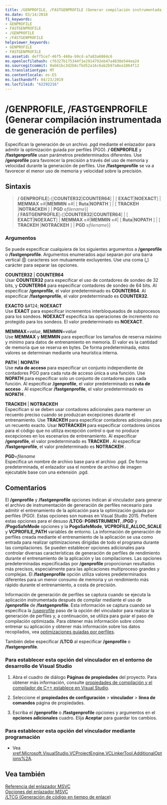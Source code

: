 ```yaml
---
title: /GENPROFILE, /FASTGENPROFILE (Generar compilación instrumentada de generación de perfiles)
ms.date: 03/14/2018
f1_keywords:
- GENPROFILE
- FASTGENPROFILE
- /GENPROFILE
- /FASTGENPROFILE
helpviewer_keywords:
- GENPROFILE
- FASTGENPROFILE
ms.assetid: deff5ce7-46f5-448a-b9cd-a7a83a6864c6
ms.openlocfilehash: cf6327b175344f1e2914792eb47a4838e544ea24
ms.sourcegitcommit: 0ab61bc3d2b6cfbd52a16c6ab2b97a8ea1864f12
ms.translationtype: MT
ms.contentlocale: es-ES
ms.lasthandoff: 04/23/2019
ms.locfileid: "62292216"
---
```

# <a name="genprofile-fastgenprofile-generate-profiling-instrumented-build"></a>/GENPROFILE, /FASTGENPROFILE (Generar compilación instrumentada de generación de perfiles)

Especifican la generación de un archivo .pgd mediante el enlazador para admitir la optimización guiada por perfiles (PGO). **/ GENPROFILE** y **/fastgenprofile** usan parámetros predeterminados diferentes. Use **/genprofile** para favorecer la precisión a través del uso de memoria y velocidad durante la generación de perfiles. Use **/fastgenprofile** se va a favorecer el menor uso de memoria y velocidad sobre la precisión.

## <a name="syntax"></a>Sintaxis

> **/ GENPROFILE**[**:**{[**COUNTER32**|**COUNTER64**] | [ **EXACT**|**NOEXACT**] | **MEMMAX =**_#_|**MEMMIN =**_#_| [ **Ruta**|**NOPATH** ] | [ **TRACKEH** |**NOTRACKEH** ] | **PGD =**_filename_}]<br/>
> **/ FASTGENPROFILE**[**:**{[**COUNTER32**|**COUNTER64**] | [ **EXACT**|**NOEXACT**] | **MEMMAX =**_#_|**MEMMIN =**_#_| [ **Ruta**|**NOPATH** ] | [ **TRACKEH** |**NOTRACKEH** ] | **PGD =**_filename_}]

### <a name="arguments"></a>Argumentos

Se puede especificar cualquiera de los siguientes argumentos a **/genprofile** o **/fastgenprofile**. Argumentos enumerados aquí separan por una barra vertical (**|**) caracteres son mutuamente excluyentes. Use una coma (**,**) carácter para separar las opciones.

**COUNTER32** &#124; **COUNTER64**<br/>
Usar **COUNTER32** para especificar el uso de contadores de sondeo de 32 bits, y **COUNTER64** para especificar contadores de sondeo de 64 bits. Al especificar **/genprofile**, el valor predeterminado es **COUNTER64**. Al especificar **/fastgenprofile**, el valor predeterminado es **COUNTER32**.

**EXACTO** &AMP;#124; **NOEXACT**<br/>
Use **EXACT** para especificar incrementos interbloqueados de subprocesos para los sondeos. **NOEXACT** especifica las operaciones de incremento no protegido para los sondeos. El valor predeterminado es **NOEXACT**.

**MEMMAX**=*value*, **MEMMIN**=*value*<br/>
Use **MEMMAX** y **MEMMIN** para especificar los tamaños de reserva máximo y mínimo para datos de entrenamiento en memoria. El valor es la cantidad de memoria que se reserva en bytes. De forma predeterminada, estos valores se determinan mediante una heurística interna.

**PATH**  &#124; **NOPATH** <br/>
Use **ruta de acceso** para especificar un conjunto independiente de contadores PGO para cada ruta de acceso única a una función. Use **NOPATH** para especificar solo un conjunto de contadores para cada función. Al especificar **/genprofile**, el valor predeterminado es **ruta de acceso** . Al especificar **/fastgenprofile**, el valor predeterminado es **NOPATH** .

**TRACKEH**  &#124; **NOTRACKEH** <br/>
Especifican si se deben usar contadores adicionales para mantener un recuento preciso cuando se produzcan excepciones durante el entrenamiento. Use **TRACKEH** para especificar contadores adicionales para un recuento exacto. Usar **NOTRACKEH** para especificar contadores únicos para el código que no utiliza excepción control o que no produce excepciones en los escenarios de entrenamiento.  Al especificar **/genprofile**, el valor predeterminado es **TRACKEH** . Al especificar **/fastgenprofile**, el valor predeterminado es **NOTRACKEH** .

**PGD**=*filename*<br/>
Especifica un nombre de archivo base para el archivo .pgd. De forma predeterminada, el enlazador usa el nombre de archivo de imagen ejecutable base con una extensión .pgd.

## <a name="remarks"></a>Comentarios

El **/genprofile** y **/fastgenprofile** opciones indican al vinculador para generar el archivo de instrumentación de generación de perfiles necesario para admitir el entrenamiento de la aplicación para la optimización guiada por perfiles (PGO). Estas opciones son nuevas en Visual Studio 2015. Prefiere estas opciones para el desuso **/LTCG: PGINSTRUMENT**, **/PGD** y **/PogoSafeMode** opciones y la **PogoSafeMode**,  **VCPROFILE_ALLOC_SCALE** y **VCPROFILE_PATH** variables de entorno. La información de generación de perfiles creada mediante el entrenamiento de la aplicación se usa como entrada para realizar optimizaciones dirigidas de todo el programa durante las compilaciones. Se pueden establecer opciones adicionales para controlar diversas características de generación de perfiles de rendimiento durante el entrenamiento de la aplicación y las compilaciones. Las opciones predeterminadas especificadas por **/genprofile** proporcionan resultados más precisos, especialmente para las aplicaciones multiproceso grandes y complejas. El **/fastgenprofile** opción utiliza valores predeterminados diferentes para un menor consumo de memoria y un rendimiento más rápido durante el entrenamiento, a costa de precisión.

Información de generación de perfiles se captura cuando se ejecuta la aplicación instrumentada después de compilar mediante el uso de **/genprofile** de **/fastgenprofile**. Esta información se captura cuando se especifica la [/useprofile](useprofile.md) paso de la opción del vinculador para realizar la generación de perfiles y, a continuación, se utiliza para guiar el paso de compilación optimizada. Para obtener más información sobre cómo entrenar su aplicación y obtener más información sobre los datos recopilados, vea [optimizaciones guiadas por perfiles](../profile-guided-optimizations.md).

También debe especificar **/LTCG** al especificar **/genprofile** o **/fastgenprofile**.

### <a name="to-set-this-linker-option-in-the-visual-studio-development-environment"></a>Para establecer esta opción del vinculador en el entorno de desarrollo de Visual Studio

1. Abra el cuadro de diálogo **Páginas de propiedades** del proyecto. Para obtener más información, consulte [propiedades de compilación y el compilador de C++ establece en Visual Studio](../working-with-project-properties.md).

1. Seleccione el **propiedades de configuración** > **vinculador** > **línea de comandos** página de propiedades.

1. Escriba el **/genprofile** o **/fastgenprofile** opciones y argumentos en el **opciones adicionales** cuadro. Elija **Aceptar** para guardar los cambios.

### <a name="to-set-this-linker-option-programmatically"></a>Para establecer esta opción del vinculador mediante programación

- Vea <xref:Microsoft.VisualStudio.VCProjectEngine.VCLinkerTool.AdditionalOptions%2A>.

## <a name="see-also"></a>Vea también

[Referencia del enlazador MSVC](linking.md)<br/>
[Opciones del enlazador MSVC](linker-options.md)<br/>
[/LTCG (Generación de código en tiempo de enlace)](ltcg-link-time-code-generation.md)<br/>
